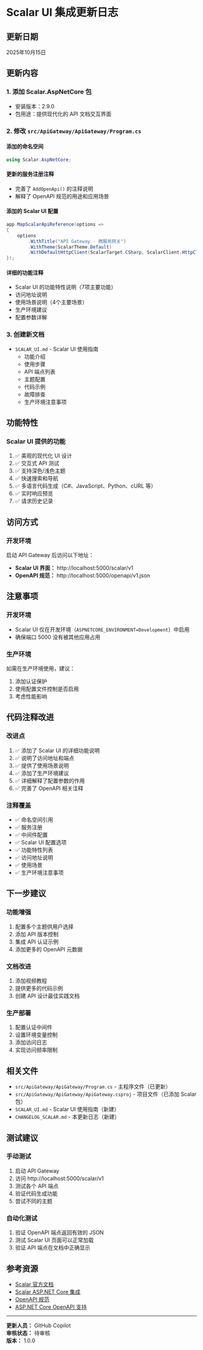 # Scalar UI 集成更新日志

## 更新日期
2025年10月15日

## 更新内容

### 1. 添加 Scalar.AspNetCore 包
- 安装版本：2.9.0
- 包用途：提供现代化的 API 文档交互界面

### 2. 修改 `src/ApiGateway/ApiGateway/Program.cs`

#### 添加的命名空间
```csharp
using Scalar.AspNetCore;
```

#### 更新的服务注册注释
- 完善了 `AddOpenApi()` 的注释说明
- 解释了 OpenAPI 规范的用途和应用场景

#### 添加的 Scalar UI 配置
```csharp
app.MapScalarApiReference(options =>
{
    options
        .WithTitle("API Gateway - 微服务网关")
        .WithTheme(ScalarTheme.Default)
        .WithDefaultHttpClient(ScalarTarget.CSharp, ScalarClient.HttpClient);
});
```

#### 详细的功能注释
- Scalar UI 的功能特性说明（7项主要功能）
- 访问地址说明
- 使用场景说明（4个主要场景）
- 生产环境建议
- 配置参数详解

### 3. 创建新文档
- `SCALAR_UI.md` - Scalar UI 使用指南
  - 功能介绍
  - 使用步骤
  - API 端点列表
  - 主题配置
  - 代码示例
  - 故障排查
  - 生产环境注意事项

## 功能特性

### Scalar UI 提供的功能
1. ✅ 美观的现代化 UI 设计
2. ✅ 交互式 API 测试
3. ✅ 支持深色/浅色主题
4. ✅ 快速搜索和导航
5. ✅ 多语言代码生成（C#、JavaScript、Python、cURL 等）
6. ✅ 实时响应预览
7. ✅ 请求历史记录

## 访问方式

### 开发环境
启动 API Gateway 后访问以下地址：

- **Scalar UI 界面：** http://localhost:5000/scalar/v1
- **OpenAPI 规范：** http://localhost:5000/openapi/v1.json

## 注意事项

### 开发环境
- Scalar UI 仅在开发环境（`ASPNETCORE_ENVIRONMENT=Development`）中启用
- 确保端口 5000 没有被其他应用占用

### 生产环境
如需在生产环境使用，建议：
1. 添加认证保护
2. 使用配置文件控制是否启用
3. 考虑性能影响

## 代码注释改进

### 改进点
1. ✅ 添加了 Scalar UI 的详细功能说明
2. ✅ 说明了访问地址和端点
3. ✅ 提供了使用场景说明
4. ✅ 添加了生产环境建议
5. ✅ 详细解释了配置参数的作用
6. ✅ 完善了 OpenAPI 相关注释

### 注释覆盖
- ✅ 命名空间引用
- ✅ 服务注册
- ✅ 中间件配置
- ✅ Scalar UI 配置选项
- ✅ 功能特性列表
- ✅ 访问地址说明
- ✅ 使用场景
- ✅ 生产环境注意事项

## 下一步建议

### 功能增强
1. 配置多个主题供用户选择
2. 添加 API 版本控制
3. 集成 API 认证示例
4. 添加更多的 OpenAPI 元数据

### 文档改进
1. 添加视频教程
2. 提供更多的代码示例
3. 创建 API 设计最佳实践文档

### 生产部署
1. 配置认证中间件
2. 设置环境变量控制
3. 添加访问日志
4. 实现访问频率限制

## 相关文件

- `src/ApiGateway/ApiGateway/Program.cs` - 主程序文件（已更新）
- `src/ApiGateway/ApiGateway/ApiGateway.csproj` - 项目文件（已添加 Scalar 包）
- `SCALAR_UI.md` - Scalar UI 使用指南（新建）
- `CHANGELOG_SCALAR.md` - 本更新日志（新建）

## 测试建议

### 手动测试
1. 启动 API Gateway
2. 访问 http://localhost:5000/scalar/v1
3. 测试各个 API 端点
4. 验证代码生成功能
5. 尝试不同的主题

### 自动化测试
1. 验证 OpenAPI 端点返回有效的 JSON
2. 测试 Scalar UI 页面可以正常加载
3. 验证 API 端点在文档中正确显示

## 参考资源

- [Scalar 官方文档](https://github.com/scalar/scalar)
- [Scalar ASP.NET Core 集成](https://github.com/scalar/scalar/tree/main/packages/scalar.aspnetcore)
- [OpenAPI 规范](https://swagger.io/specification/)
- [ASP.NET Core OpenAPI 支持](https://learn.microsoft.com/aspnet/core/fundamentals/openapi)

---

**更新人员：** GitHub Copilot  
**审核状态：** 待审核  
**版本：** 1.0.0

